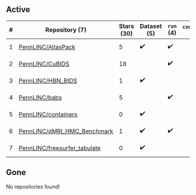 ## Active
| # | Repository (7) | Stars (30) | Dataset (5) | `run` (4) | `containers-run` | Last Modified |
| --- | --- | --- | --- | --- | --- | --- |
| 1 | [PennLINC/AtlasPack](https://github.com/PennLINC/AtlasPack) | 5 | :heavy_check_mark: | :heavy_check_mark: |  | 2024-02-02 13:44:11+00:00 |
| 2 | [PennLINC/CuBIDS](https://github.com/PennLINC/CuBIDS) | 18 |  | :heavy_check_mark: |  | 2024-02-26 02:31:10+00:00 |
| 3 | [PennLINC/HBN_BIDS](https://github.com/PennLINC/HBN_BIDS) | 1 | :heavy_check_mark: |  |  | 2021-08-24 21:06:26+00:00 |
| 4 | [PennLINC/babs](https://github.com/PennLINC/babs) | 5 |  | :heavy_check_mark: |  | 2024-02-28 16:31:00+00:00 |
| 5 | [PennLINC/containers](https://github.com/PennLINC/containers) | 0 | :heavy_check_mark: |  |  | 2021-08-12 14:54:21+00:00 |
| 6 | [PennLINC/dMRI_HMC_Benchmark](https://github.com/PennLINC/dMRI_HMC_Benchmark) | 1 | :heavy_check_mark: | :heavy_check_mark: |  | 2022-04-28 15:40:36+00:00 |
| 7 | [PennLINC/freesurfer_tabulate](https://github.com/PennLINC/freesurfer_tabulate) | 0 | :heavy_check_mark: |  |  | 2024-01-18 21:31:12+00:00 |

## Gone
No repositories found!
